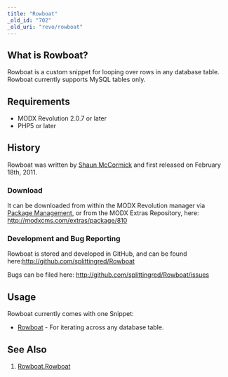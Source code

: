 ```yaml
---
title: "Rowboat"
_old_id: "702"
_old_uri: "revo/rowboat"
---
```


## What is Rowboat?

Rowboat is a custom snippet for looping over rows in any database table. Rowboat currently supports MySQL tables only.

## Requirements

- MODX Revolution 2.0.7 or later
- PHP5 or later

## History

Rowboat was written by [Shaun McCormick](https://github.com/splittingred) and first released on February 18th, 2011.

### Download

It can be downloaded from within the MODX Revolution manager via [Package Management](developing-in-modx/advanced-development/package-management "Package Management"), or from the MODX Extras Repository, here: <http://modxcms.com/extras/package/810>

### Development and Bug Reporting

Rowboat is stored and developed in GitHub, and can be found here:<http://github.com/splittingred/Rowboat>

Bugs can be filed here: <http://github.com/splittingred/Rowboat/issues>

## Usage

Rowboat currently comes with one Snippet:

- [Rowboat](extras/rowboat/rowboat.rowboat "Rowboat.Rowboat") - For iterating across any database table.

## See Also

1. [Rowboat.Rowboat](extras/rowboat/rowboat.rowboat)
